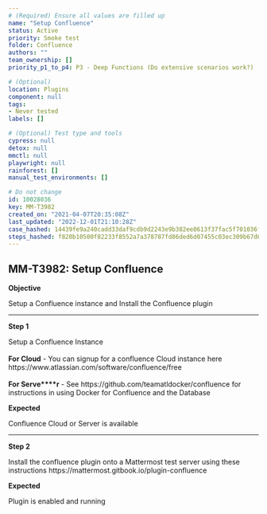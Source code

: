```yaml
---
# (Required) Ensure all values are filled up
name: "Setup Confluence"
status: Active
priority: Smoke test
folder: Confluence
authors: ""
team_ownership: []
priority_p1_to_p4: P3 - Deep Functions (Do extensive scenarios work?)

# (Optional)
location: Plugins
component: null
tags: 
- Never tested
labels: []

# (Optional) Test type and tools
cypress: null
detox: null
mmctl: null
playwright: null
rainforest: []
manual_test_environments: []

# Do not change
id: 10028036
key: MM-T3982
created_on: "2021-04-07T20:35:08Z"
last_updated: "2022-12-01T21:10:28Z"
case_hashed: 14439fe9a240cadd33daf9cdb9d2243e9b382ee0613f37fac5f701036ff1b5b1a98a33418478a3ab461a2e7b8d704a63
steps_hashed: f820b10500f82233f8552a7a378787fd86ded6d07455c03ec309b67d6588f8f8daf92b2b820cf03e4a312d7dddbe8cc3
---
```


<!-- (Auto-generated) Based on frontmatter's "key" and "name" -->

## MM-T3982: Setup Confluence

**Objective**

Setup a Confluence instance and Install the Confluence plugin

---

**Step 1**

Setup a Confluence Instance\
\
**For Cloud** - You can signup for a confluence Cloud instance here https\://www\.atlassian.com/software/confluence/free\
\
**For Serve\*\*\*\*r** - See https\://github.com/teamatldocker/confluence for instructions in using Docker for Confluence and the Database

**Expected**

Confluence Cloud or Server is available

---

**Step 2**

Install the confluence plugin onto a Mattermost test server using these instructions https\://mattermost.gitbook.io/plugin-confluence

**Expected**

Plugin is enabled and running
